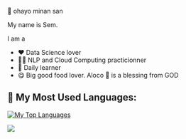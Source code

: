 👋 ohayo minan san

My name is Sem. 

I am a 

- ❤️ Data Science lover
- 👨‍💻 NLP and Cloud Computing practicionner
- 🌱 Daily learner 
- 😋 Big good food lover. Aloco 🍌 is a blessing from GOD


<!-- ## 🏆 My Github Stats:
## ![My GitHub stats](https://github-readme-stats.vercel.app/api?username=SemPhares&hide_title=false&count_private=true&show_icons=true&theme=tokyonight)
## ![GitHub Views](https://komarev.com/ghpvc/?username=SemPhares) -->

## 🏅 My Most Used Languages:
[![My Top Languages](https://github-readme-stats.vercel.app/api/top-langs/?username=SemPhares&hide=javascript,html)](https://github.com/SemPhares/github-readme-stats)


<picture>
  <source
    srcset="https://github-readme-stats.vercel.app/api?username=SemPhares&show_icons=true&theme=dark"
    media="(prefers-color-scheme: dark)"
  />
  <source
    srcset="https://github-readme-stats.vercel.app/api?username=SemPhares&show_icons=true"
    media="(prefers-color-scheme: light), (prefers-color-scheme: no-preference)"
  />
  <img src="https://github-readme-stats.vercel.app/api?username=SemPhares&show_icons=true" />
</picture>
<!---
SemPhares/SemPhares is a ✨ special ✨ repository because its `README.md` (this file) appears on your GitHub profile.
You can click the Preview link to take a look at your changes.
--->
